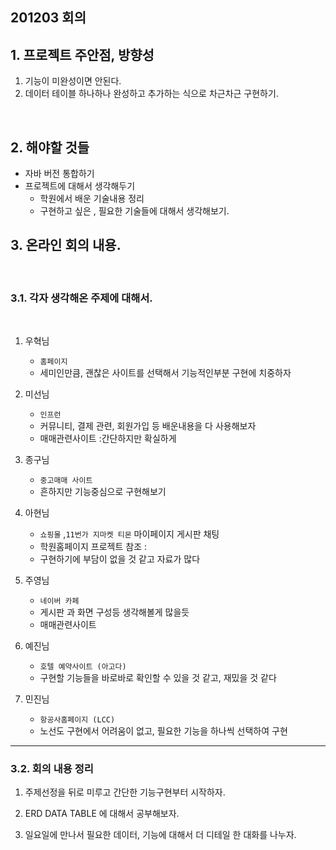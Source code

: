 ## 201203 회의



## 1. 프로젝트 주안점, 방향성

1. 기능이 미완성이면 안된다.
2. 데이터 테이블 하나하나 완성하고 추가하는 식으로 차근차근 구현하기.

<br>

## 2. 해야할 것들

 - 자바 버전 통합하기
 - 프로젝트에 대해서 생각해두기
   - 학원에서 배운 기술내용 정리
   - 구현하고 싶은 , 필요한 기술들에 대해서 생각해보기.

## 3. 온라인 회의 내용.
<br>

### 3.1. 각자 생각해온 주제에 대해서.
<br>

1. 우혁님
     - `홈페이지`
     - 세미인만큼, 괜찮은 사이트를 선택해서 기능적인부분 구현에 치중하자

2. 미선님
   - `인프런`
   -  커뮤니티, 결제 관련, 회원가입 등 배운내용을 다 사용해보자 
   -  매매관련사이트 :간단하지만 확실하게
3. 종구님
   - `중고매매 사이트` 
   - 흔하지만 기능중심으로 구현해보기

4. 아현님
   - `쇼핑몰` ,`11번가 지마켓 티몬` 마이페이지 게시판 채팅
   - 학원홈페이지 프로젝트 참조 :
   - 구현하기에 부담이 없을 것 같고 자료가 많다

5. 주영님
   - `네이버 카페`
   -  게시판 과 화면 구성등 생각해볼게 많을듯
   - 매매관련사이트
6. 예진님
   - `호텔 예약사이트 (아고다)`
   - 구현할 기능들을 바로바로 확인할 수 있을 것 같고, 재밌을 것 같다
  
7. 민진님
   - `항공사홈페이지 (LCC)` 
   - 노선도 구현에서 어려움이 없고, 필요한 기능을 하나씩 선택하여 구현

---

### 3.2. 회의 내용 정리

 1. 주제선정을 뒤로 미루고 간단한 기능구현부터 시작하자.

 2. ERD DATA TABLE 에 대해서 공부해보자.

 3. 일요일에 만나서 필요한 데이터, 기능에 대해서 더 디테일 한 대화를 나누자.
